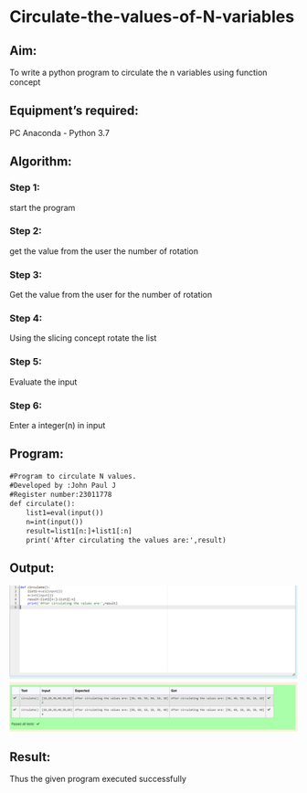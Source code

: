 # Circulate-the-values-of-N-variables
## Aim:
To write a python program to circulate the n variables using function concept
## Equipment’s required:
PC
Anaconda - Python 3.7
## Algorithm: 
### Step 1: 
start the program

### Step 2: 
get the value from the user the number of rotation

### Step 3: 
Get the value from the user for the number of rotation

### Step 4: 
Using the slicing concept rotate the list

### Step 5: 
Evaluate the input

### Step 6:
Enter a integer(n) in input

## Program:
```
#Program to circulate N values.
#Developed by :John Paul J
#Register number:23011778
def circulate():
    list1=eval(input())
    n=int(input())
    result=list1[n:]+list1[:n]
    print('After circulating the values are:',result) 
```

## Output:
![Alt text](image.png)

## Result:
Thus the given program executed successfully